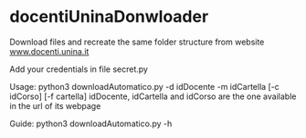 # docentiUninaDonwloader
Download files and recreate the same folder structure from website www.docenti.unina.it

Add your credentials in file secret.py

Usage:
python3 downloadAutomatico.py -d idDocente -m idCartella [-c idCorso] [-f cartella]
idDocente, idCartella and idCorso are the one available in the url of its webpage

Guide:
python3 downloadAutomatico.py -h